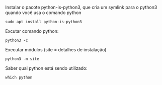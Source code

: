Instalar o pacote python-is-python3, que cria um symlink para o python3 quando você usa o comando python
```
sudo apt install python-is-python3
```

Excutar comando python:
```
python3 -c
```

Executar módulos (site = detalhes de instalação)
```
python3 -m site
```

Saber qual python está sendo utilizado:
```
which python
```
